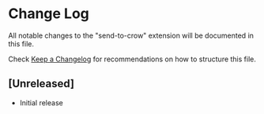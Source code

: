 # Change Log

All notable changes to the "send-to-crow" extension will be documented in this file.

Check [Keep a Changelog](http://keepachangelog.com/) for recommendations on how to structure this file.

## [Unreleased]

- Initial release